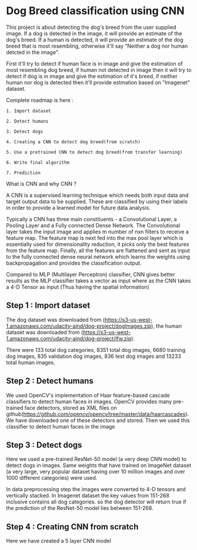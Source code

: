 # Dog Breed classification using CNN
This project is about detecting the dog's breed from the user supplied image. If a dog is detected in the image, it will provide an estimate of the dog's breed. If a human is detected, it will provide an estimate of the dog breed that is most resembling, otherwise it'll say "Neither a dog nor human detcted in the image".

First it'll try to detect if human face is in image and give the estimation of most resembling dog breed, if human not detected in image then it will try to detect if dog is in image and give the estimation of it's breed, if neither human nor dog is detected then it'll provide estmation based on "Imagenet" dataset.

Complete roadmap is here :

    1. Import dataset
    
    2. Detect humans
    
    3. Detect dogs
    
    4. Creating a CNN to detect dog breed(from scratch)
    
    5. Use a pretrained CNN to detect dog breed(from transfer learning)
    
    6. Write final algorithm
    
    7. Prediction
    
What is CNN and why CNN ?

A CNN is a supervised learning technique which needs both input data and target output data to be supplied. These are classified by using their labels in order to provide a learned model for future data analysis.

Typically a CNN has three main constituents - a Convolutional Layer, a Pooling Layer and a Fully connected Dense Network. The Convolutional layer takes the input image and applies m number of nxn filters to receive a feature map. The feature map is next fed into the max pool layer which is essentially used for dimensionality reduction, it picks only the best features from the feature map. Finally, all the features are flattened and sent as input to the fully connected dense neural network which learns the weights using backpropagation and provides the classification output.

Compared to MLP (Multilayer Perceptron) classifier, CNN gives better results as the MLP classifier takes a vector as input where as the CNN takes a 4-D Tensor as input (Thus having the spatial information)
    
## Step 1 : Import dataset
The dog dataset was downloaded from (https://s3-us-west-1.amazonaws.com/udacity-aind/dog-project/dogImages.zip), the human dataset was downloaded from (https://s3-us-west-1.amazonaws.com/udacity-aind/dog-project/lfw.zip). 

There were 133 total dog categories, 8351 total dog images, 6680 training dog images, 835 validation dog images, 836 test dog images and 13233 total human images.

## Step 2 : Detect humans
We used OpenCV's implementation of Haar feature-based cascade classifiers to detect human faces in images. OpenCV provides many pre-trained face detectors, stored as XML files on github(https://github.com/opencv/opencv/tree/master/data/haarcascades). We have downloaded one of these detectors and stored. Then we used this classifier to detect human faces in the image 

## Step 3 : Detect dogs
Here we used a pre-trained ResNet-50 model (a very deep CNN model) to detect dogs in images. Same weights that have trained on ImageNet dataset (a very large, very popular dataset having over 10 million images and over 1000 different categories) were used.

In data preprocessing step the images were converted to 4-D tensors and vertically stacked. In Imagenet dataset the key values from 151-268 inclusive contains all dog categories. so the dog detector will return true if the prediction of the ResNet-50 model lies between 151-268.

## Step 4 : Creating CNN from scratch
Here we have created a 5 layer CNN model 

